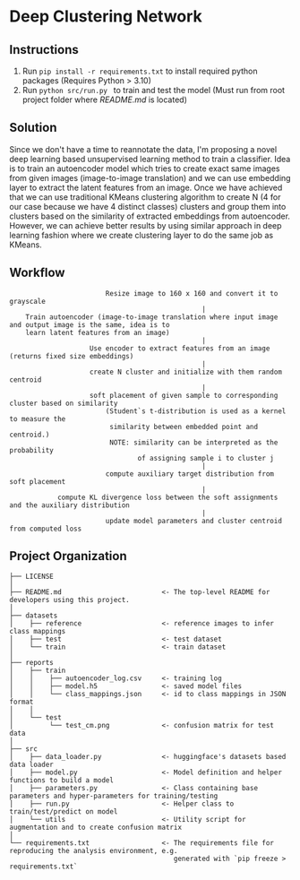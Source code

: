 
Deep Clustering Network
==============================

Instructions
------------
1. Run `pip install -r requirements.txt` to install required python packages (Requires Python > 3.10)
2. Run `python src/run.py ` to train and test the model (Must run from root project folder where *README.md* is located)

Solution
------------
Since we don't have a time to reannotate the data, I'm proposing a novel deep learning based unsupervised learning method to train a classifier. Idea is to train an autoencoder model which tries to create exact same images from given images (image-to-image translation) and we can use embedding layer to extract the latent features from an image. Once we have achieved that we can use traditional KMeans clustering algorithm to create N (4 for our case because we have 4 distinct classes) clusters and group them into clusters based on the similarity of extracted embeddings from autoencoder. However, we can achieve better results by using similar approach in deep learning fashion where we create clustering layer to do the same job as KMeans.

Workflow
------------
                            Resize image to 160 x 160 and convert it to grayscale
                                                    |
        Train autoencoder (image-to-image translation where input image and output image is the same, idea is to
        learn latent features from an image)
                                                    |
                        Use encoder to extract features from an image (returns fixed size embeddings)
                                                    |
                        create N cluster and initialize with them random centroid
                                                    |
                        soft placement of given sample to corresponding cluster based on similarity
                            (Student`s t-distribution is used as a kernel to measure the
                             similarity between embedded point and centroid.)
                             NOTE: similarity can be interpreted as the probability
                                    of assigning sample i to cluster j
                                                    |
                            compute auxiliary target distribution from soft placement
                                                    |
                compute KL divergence loss between the soft assignments and the auxiliary distribution
                                                    |
                            update model parameters and cluster centroid from computed loss


Project Organization
------------

    ├── LICENSE
    │
    ├── README.md                         <- The top-level README for developers using this project.
    │
    ├── datasets
    │    ├── reference                    <- reference images to infer class mappings
    │    ├── test                         <- test dataset
    │    └── train                        <- train dataset
    │
    ├── reports
    │    ├── train
    │    │    ├── autoencoder_log.csv     <- training log 
    │    │    ├── model.h5                <- saved model files
    │    │    └── class_mappings.json     <- id to class mappings in JSON format
    │    │
    │    └── test
    │         └── test_cm.png             <- confusion matrix for test data
    │
    ├── src
    │    ├── data_loader.py               <- huggingface's datasets based data loader
    │    ├── model.py                     <- Model definition and helper functions to build a model
    │    ├── parameters.py                <- Class containing base parameters and hyper-parameters for training/testing
    │    ├── run.py                       <- Helper class to train/test/predict on model
    │    └── utils                        <- Utility script for augmentation and to create confusion matrix  
    │
    └── requirements.txt                  <- The requirements file for reproducing the analysis environment, e.g.
                                             generated with `pip freeze > requirements.txt`
     
